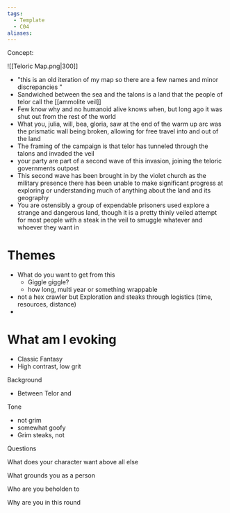 ```yaml
---
tags:
  - Template
  - C04
aliases:
---
```

Concept:

![[Teloric Map.png|300]]

- "this is an old iteration of my map so there are a few names and minor discrepancies "
- Sandwiched between the sea and the talons is a land that the people of telor call the [[ammolite veil]]
- Few know why and no humanoid alive knows when, but long ago it was shut out from the rest of the world 
- What you, julia, will, bea, gloria, saw at the end of the warm up arc was the prismatic wall being broken, allowing for free travel into and out of the land
- The framing of the campaign is that telor has tunneled through the talons and invaded the veil
- your party are part of a second wave of this invasion, joining the teloric governments outpost
- This second wave has been brought in by the violet church as the military presence there has been unable to make significant progress at exploring or understanding much of anything about the land and its geography 
- You are ostensibly a group of expendable prisoners used explore a strange and dangerous land, though it is a pretty thinly veiled attempt for most people with a steak in the veil to smuggle whatever and whoever they want in
 
 # Themes
 - What do you want to get from this 
	 - Giggle giggle?
	 - how long, multi year or something wrappable 
 - not a hex crawler but Exploration and steaks through logistics (time, resources, distance)
 - 
 # What am I evoking 
 - Classic Fantasy 
 - High contrast, low grit 


Background
- Between Telor and 

Tone 
- not grim
- somewhat goofy 
- Grim steaks, not


Questions 


What does your character want above all else 

What grounds you as a person

Who are you beholden to 

Why are you in this round








 
 
 
